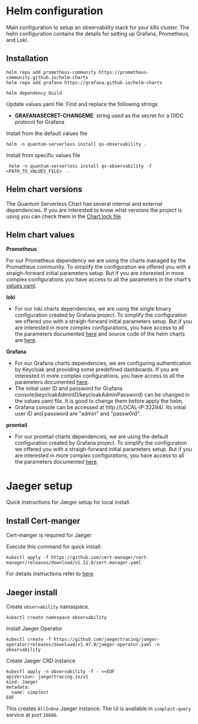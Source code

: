 # Helm configuration

Main configuration to setup an observability stack for your k8s cluster. The helm configuration contains the details for setting up Grafana, Prometheus, and Loki.

## Installation

```shell
helm repo add prometheus-community https://prometheus-community.github.io/helm-charts
helm repo add grafana https://grafana.github.io/helm-charts
```

```shell
helm dependency build
```
Update values.yaml file. Find and replace the following strings

- **GRAFANASECRET-CHANGEME**: string used as the secret for a OIDC protocol for Grafana

Install from the default values file
```shell
helm -n quantum-serverless install qs-observability .
```

Install from specific values file
```shell
 helm -n quantum-serverless install qs-observability -f <PATH_TO_VALUES_FILE>  .
```

## Helm chart versions

The Quantum Serverless Chart has several internal and external dependencies. If you are interested to know what versions the project is using you can check them in the [Chart.lock file](./Chart.lock).

## Helm chart values

**Prometheus**

For our Prometheus dependency we are using the charts managed by the Prometheus community. To simplify the configuration we offered you with a straigh-forward initial parameters setup. But if you are interested in more complex configurations you have access to all the parameters in the chart's [values.yaml](https://github.com/prometheus-community/helm-charts/blob/main/charts/kube-prometheus-stack/values.yaml).

**loki**

- For our loki charts dependencies, we are using the single binary configuration created by Grafana project. To simplify the configuration we offered you with a straigh-forward initial parameters setup.
But if you are interested in more complex configurations, you have access to all the parameters documented [here](https://grafana.com/docs/loki/next/installation/helm/) and source code of the helm charts are
[here](https://github.com/grafana/loki/tree/main/production/helm/loki).

**Grafana**

- For our Grafana charts dependencies, we are configuring authentication by Keycloak and providing some predefined dashboards.
If you are interested in more complex configurations, you have access to all the parameters documented [here](https://github.com/grafana/helm-charts/tree/main/charts/grafana).
- The initial user ID and password for Grafana console(keycloakAdminID/keycloakAdminPassword) can be changed in the values.yaml file. It is good to change them before apply the helm.
- Grafana console can be accessed at http://LOCAL-IP:32294/.  Its initial user ID and password are "admin" and "passw0rd".

**promtail**

- For our promtail charts dependencies, we are using the default configuration created by Grafana project. To simplify the configuration we offered you with a straigh-forward initial parameters setup.
But if you are interested in more complex configurations, you have access to all the parameters documented [here](https://github.com/grafana/helm-charts/blob/main/charts/promtail/README.md).

# Jaeger setup

Quick instructions for Jaeger setup for local install.

## Install Cert-manger

Cert-manger is required for Jaeger

Execute this command for quick install:
```shell
kubectl apply -f https://github.com/cert-manager/cert-manager/releases/download/v1.12.0/cert-manager.yaml
```

For details instructions refer to [here](https://cert-manager.io/docs/installation/)

## Jaeger install

Create `observability` namaspace.
```shell
kubectl create namespace observability
```

Install Jaeger Operator
```shell
kubectl create -f https://github.com/jaegertracing/jaeger-operator/releases/download/v1.47.0/jaeger-operator.yaml -n observability
```

Create Jaeger CRD instance
```shell
kubectl apply -n observability -f - <<EOF
apiVersion: jaegertracing.io/v1
kind: Jaeger
metadata:
  name: simplest
EOF
```

This creates `AllInOne` Jaeger instance.  The UI is available in `simplest-query` service at port `16686`. 
